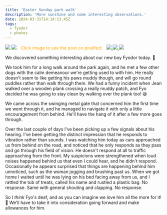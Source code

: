 ```yaml
---
title: 'Easter Sunday park walk'
description: 'More sunshine and some interesting observations.'
date: 2024-03-31T14:14:13.45Z
tags:
  - fyodor
  - photos
---
```

<span>
    <img src="/posts/img/NoAI_01.png"/> 
    <img src="/posts/img/WrittenByAHuman_01.png"/> 
</span>
<span class="pixelcard">
  <span style="padding: 2%; color: orange;">Click image to see the post on pixelfed:</span>
  <span class="pixelitems">
    <a class="no-indicator" href="https://pix.thewalkingdeaf.social/i/web/post/680017139481611610">
      <img src="https://pix.thewalkingdeaf.social/storage/m/_v2/637734190710399001/062ac74bd-fb82c6/c7ojYfKOyq1A/fOp52a6OsOw85m4Lxa99NCisDojil5sXCaK2PwlQ.png"/>
    </a>
    <a class="no-indicator" href="https://pix.thewalkingdeaf.social/i/web/post/680018626918813033">
      <img src="https://pix.thewalkingdeaf.social/storage/m/_v2/637734190710399001/062ac74bd-fb82c6/I8S63qDCxCJJ/egMbJG1oRFwOSHUqFQQyw1YWTQwW8evAxL8qICaJ.png"/>
    </a>
    <a class="no-indicator" href="https://pix.thewalkingdeaf.social/i/web/post/680019831628033392">
      <img src="https://pix.thewalkingdeaf.social/storage/m/_v2/637734190710399001/062ac74bd-fb82c6/5ysviOYLGGmf/X2NdZ7xsU4PKPPJGXgtH0DSKc8bdQrX3zIuEctRp.png"/>
    </a>
  </span>
</span>

We discovered something interesting about our new boy Fyodor today. 🙂

We took him for a long walk around the park again, and he met a few other dogs with the calm demeanour we're getting used to with him. He really doesn't seem to like getting his paws muddy though, and will go round puddles rather than walk through them. We had a funny incident when Jean walked over a wooden plank crossing a really muddy patch, and Fyo decided he was going to stay clean by walking over the plank too! 😆

We came across the swinging metal gate that concerned him the first time we went through it, and he managed to navigate it with only a little encouragement from behind. He'll have the hang of it after a few more goes through.

Over the last couple of days I've been picking up a few signals about his hearing. I've been getting the distinct impression that he responds to vibration rather than sounds. I was watching him today as cars approached us from behind on the road, and noticed that he only responds as they pass and go through his field of vision. He doesn't respond at all to traffic approaching from the front. My suspicions were strengthened when loud noises happened behind us that even I could hear, and he didn't respond. Occasionally he appears surprised that things are happening behind him unnoticed, such as the woman jogging and brushing past us. When we got home I waited until he was lying on his bed facing away from us, and I rattled the tub of treats, called his name and rustled a plastic bag. No response. Same with general shouting and clapping. No response.

So I _think_ Fyo's deaf, and as you can imagine we love him all the more for it! 🥰 
We'll have to take it into consideration going forward and make allowances for him.